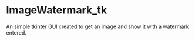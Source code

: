 # ImageWatermark_tk
An simple tkinter GUI created to get an image and show it with a watermark entered.
